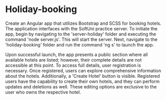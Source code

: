 # Holiday-booking
  Create an Angular app that utilizes Bootstrap and SCSS for booking hotels. The application interfaces with the SoftUni practice server. To initiate the app, begin by navigating to the 'server-holiday' folder and executing the command 'node server.js'. This will start the server. Next, navigate to the 'holiday-booking' folder and run the command 'ng s' to launch the app.

  Upon successful launch, the app presents a public section where all available hotels are listed; however, their complete details are not accessible at this point. To access full details, user registration is necessary. Once registered, users can explore comprehensive information about the hotels. Additionally, a 'Create Hotel' button is visible. Registered users have the capability to create their own hotels, and they can perform updates and deletions as well. These editing options are exclusive to the user who owns the respective hotel.
